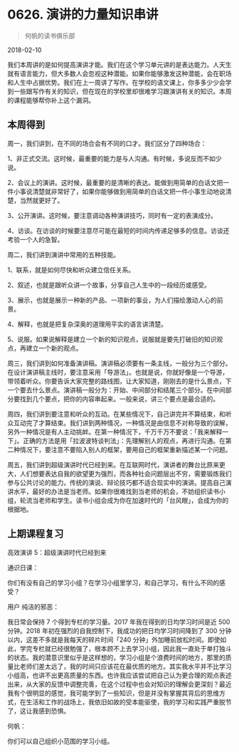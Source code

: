 # 0626. 演讲的力量知识串讲

> 何帆的读书俱乐部

2018-02-10

我们本周讲的是如何提高演讲才能。我们在这个学习单元讲的是表达能力。人天生就有语言能力，但大多数人会忽视这种潜能。如果你能够激发这种潜能，会在职场和人生中占据优势。我们在上一周讲了写作。在学校的语文课上，你多多少少会学到一些跟写作有关的知识，但在现在的学校里却很难学习跟演讲有关的知识。本周的课程能够帮你补上这个漏洞。

## 本周得到

周一，我们讲到，在不同的场合会有不同的口才。我们区分了四种场合：

1、非正式交流。这时候，最重要的能力是与人沟通。有时候，多说反而不如少说。

2、会议上的演讲。这时候，最重要的是清晰的表达。能做到用简单的白话文把一件小事说清楚就非常好了，如果你能够做到用简单的白话文把一件小事生动地说清楚，当然就更好了。

3、公开演讲。这时候，要注意调动各种演讲技巧，同时有一定的表演成分。

4、访谈。在访谈的时候要注意尽可能在最短的时间内传递足够多的信息。访谈还考验一个人的急智。

周二，我们讲到演讲中常用的五种技能。

1、联系，就是如何尽快和听众建立信任关系。

2、叙述，也就是跟听众讲一个故事，分享自己人生中的一段经历或感受。

3、展示，也就是展示一种新的产品、一项新的事业，为人们描绘激动人心的前景。

4、解释，也就是把复杂深奥的道理用平实的语言讲清楚。

5、说服。如果说解释是建立一个新的知识观点，说服就是要先打破旧的知识观点，再建立一个新的观点。

周三，我们讲到如何准备演讲稿。演讲稿必须要有一条主线，一般分为三个部分。在设计演讲稿主线时，要注意采用「导游法」。也就是说，你就好像是一个导游，带领着听众。你要告诉大家完整的路线图，让大家知道，刚刚去的是什么景点，下一个要去什么景点。演讲稿一般分为：开始、中间部分和结尾三个部分。在中间部分要找到几个要点，把你的内容串起来。一般来说，讲三个要点是最合适的。

周四，我们讲到要注意和听众的互动。在某些情况下，自己讲完并不算结束，和听众互动完了才算结束。我们讲到两种情况，一种情况是由信息不对称导致的误解，另外一种情况是有人主动挑衅。在第一种情况下，千万千万不要说：「我来解释一下」。正确的方法是用「拉波波特谈判法」：先理解别人的观点，再进行沟通。在第二种情况下，要注意不要陷入别人的框架，要用自己的框架重新描述某一个问题。

周五，我们讲到超级演讲时代已经到来。在互联网时代，演讲者的舞台比原来更大，人们想要表达自我的欲望更为强烈，而各种社会问题层出不穷，需要锻炼我们参与公共讨论的能力。传统的演说、辩论技巧都不适合现实中的演讲。提高自己演讲水平，最好的办法是当老师。如果你很难找到当老师的机会，不妨组织读书小组，轮流当老师和学生。读书小组会成为你在加速时代的「台风眼」，会成为你的根据地。

## 上期课程复习

高效演讲 5：超级演讲时代已经到来

通识日课：

你们有没有自己的学习小组？在学习小组里学习，和自己学习，有什么不同的感受？

用户 纯洁的邪恶：

我日常会保持 7 个得到专栏的学习量。2017 年我在得到的日均学习时间是近 500 分钟。2018 年初在强烈的自我控制下，我成功的把日均学习时间降到了 300 分钟以内，这差不多就是我每天的碎片时间「240 分钟」外加睡前放松时间。即使如此，学完专栏就已经很勉强了，根本顾不上去学习小组，因此我一直处于单打独斗的状态。我的潜意识里似乎是这样想的，学习小组是个浪费时间的地方，那里的质量比老师们差太远了，我的时间只应该花在最优质的地方。其实我水平并不比学习小组高，也讲不出更高质量的东西。也许我应该尝试把自己认为更合理的观点表述出来，从大家的反馈中调整完善，在这个过程中也会对知识的理解会更深刻？最近我有个很明显的感觉，我可能学到了一些知识，但是并没有掌握其背后的思维方式，在生活和工作的战场上，我依旧如故的受本能驱使，我的学习和实践严重脱节了，这让我感到恐惧。

何帆：

你们可以自己组织小范围的学习小组。

